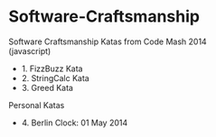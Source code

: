 Software-Craftsmanship
======================

Software Craftsmanship Katas from Code Mash 2014
<br/>(javascript)

<ul>
<li>1. FizzBuzz Kata</li>
<li>2. StringCalc Kata</li>
<li>3. Greed Kata</li>
</ul>
Personal Katas
<ul>
<li>4. Berlin Clock: 01 May 2014</li>
</ul>
